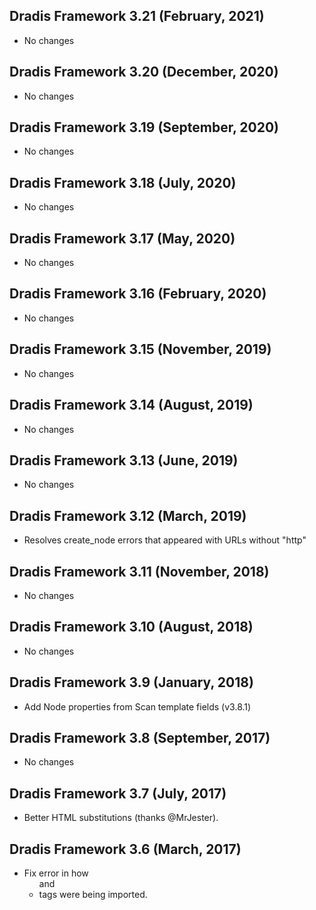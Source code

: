 ## Dradis Framework 3.21 (February, 2021) #

*   No changes


## Dradis Framework 3.20 (December, 2020) #

*   No changes


## Dradis Framework 3.19 (September, 2020) #

*   No changes


## Dradis Framework 3.18 (July, 2020) #

*   No changes


## Dradis Framework 3.17 (May, 2020) #

*   No changes


## Dradis Framework 3.16 (February, 2020) #

*   No changes


## Dradis Framework 3.15 (November, 2019) #

*   No changes


## Dradis Framework 3.14 (August, 2019) #

*   No changes


## Dradis Framework 3.13 (June, 2019) #

*   No changes


## Dradis Framework 3.12 (March, 2019) #

*   Resolves create_node errors that appeared with URLs without "http"


## Dradis Framework 3.11 (November, 2018) #

*   No changes


## Dradis Framework 3.10 (August, 2018) #

*   No changes


## Dradis Framework 3.9 (January, 2018) #

*   Add Node properties from Scan template fields (v3.8.1)


## Dradis Framework 3.8 (September, 2017) ##

*   No changes


## Dradis Framework 3.7 (July, 2017) ##

*   Better HTML substitutions (thanks @MrJester).


## Dradis Framework 3.6 (March, 2017) ##

*   Fix error in how <ul> and <li> tags were being imported.
